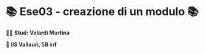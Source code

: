 # :books: Ese03 - creazione di un modulo :books:

:woman_technologist: __Stud: Velardi Martina__

:school: __IIS Vallauri, 5B inf__